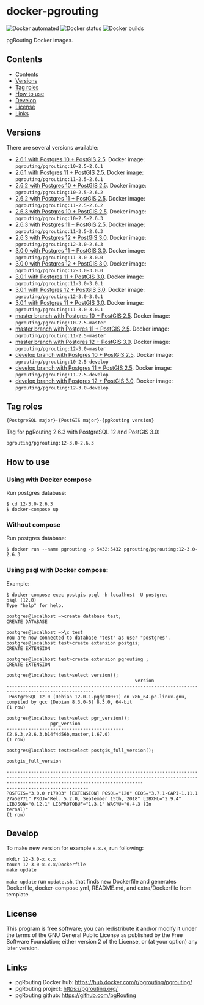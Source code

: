 # docker-pgrouting

![Docker automated](https://img.shields.io/docker/automated/pgrouting/pgrouting)
![Docker status](https://img.shields.io/docker/build/pgrouting/pgrouting)
![Docker builds](https://img.shields.io/docker/pulls/pgrouting/pgrouting)


pgRouting Docker images.

## Contents
- [Contents](#contents)
- [Versions](#versions)
- [Tag roles](#tag-roles)
- [How to use](#how-to-use)
- [Develop](#develop)
- [License](#license)
- [Links](#links)

## Versions

There are several versions available:

- [2.6.1 with Postgres 10 + PostGIS 2.5](10-2.5-2.6.1/). Docker image: `pgrouting/pgrouting:10-2.5-2.6.1`
- [2.6.1 with Postgres 11 + PostGIS 2.5](11-2.5-2.6.1/). Docker image: `pgrouting/pgrouting:11-2.5-2.6.1`
- [2.6.2 with Postgres 10 + PostGIS 2.5](10-2.5-2.6.2/). Docker image: `pgrouting/pgrouting:10-2.5-2.6.2`
- [2.6.2 with Postgres 11 + PostGIS 2.5](11-2.5-2.6.2/). Docker image: `pgrouting/pgrouting:11-2.5-2.6.2`
- [2.6.3 with Postgres 10 + PostGIS 2.5](10-2.5-2.6.3/). Docker image: `pgrouting/pgrouting:10-2.5-2.6.3`
- [2.6.3 with Postgres 11 + PostGIS 2.5](11-2.5-2.6.3/). Docker image: `pgrouting/pgrouting:11-2.5-2.6.3`
- [2.6.3 with Postgres 12 + PostGIS 3.0](12-3.0-2.6.3/). Docker image: `pgrouting/pgrouting:12-3.0-2.6.3`
- [3.0.0 with Postgres 11 + PostGIS 3.0](11-3.0-3.0.0/). Docker image: `pgrouting/pgrouting:11-3.0-3.0.0`
- [3.0.0 with Postgres 12 + PostGIS 3.0](12-3.0-3.0.0/). Docker image: `pgrouting/pgrouting:12-3.0-3.0.0`
- [3.0.1 with Postgres 11 + PostGIS 3.0](11-3.0-3.0.1/). Docker image: `pgrouting/pgrouting:11-3.0-3.0.1`
- [3.0.1 with Postgres 12 + PostGIS 3.0](12-3.0-3.0.1/). Docker image: `pgrouting/pgrouting:12-3.0-3.0.1`
- [3.0.1 with Postgres 11 + PostGIS 3.0](11-3.0-3.0.1/). Docker image: `pgrouting/pgrouting:11-3.0-3.0.1`
- [master branch with Postgres 10 + PostGIS 2.5](10-2.5-develop/). Docker image: `pgrouting/pgrouting:10-2.5-master`
- [master branch with Postgres 11 + PostGIS 2.5](11-2.5-develop/). Docker image: `pgrouting/pgrouting:11-2.5-master`
- [master branch with Postgres 12 + PostGIS 3.0](12-3.0-develop/). Docker image: `pgrouting/pgrouting:12-3.0-master`
- [develop branch with Postgres 10 + PostGIS 2.5](10-2.5-develop/). Docker image: `pgrouting/pgrouting:10-2.5-develop`
- [develop branch with Postgres 11 + PostGIS 2.5](11-2.5-develop/). Docker image: `pgrouting/pgrouting:11-2.5-develop`
- [develop branch with Postgres 12 + PostGIS 3.0](12-3.0-develop/). Docker image: `pgrouting/pgrouting:12-3.0-develop`

## Tag roles

`{PostgreSQL major}-{PostGIS major}-{pgRouting version}`

Tag for pgRouting 2.6.3 with PostgreSQL 12 and PostGIS 3.0:

`pgrouting/pgrouting:12-3.0-2.6.3`

## How to use

### Using with Docker compose

Run postgres database:
```
$ cd 12-3.0-2.6.3
$ docker-compose up
```

### Without compose

Run postgres database:
```
$ docker run --name pgrouting -p 5432:5432 pgrouting/pgrouting:12-3.0-2.6.3
```

### Using psql with Docker compose:

Example:

```
$ docker-compose exec postgis psql -h localhost -U postgres
psql (12.0)
Type "help" for help.

postgres@localhost ~>create database test;
CREATE DATABASE

postgres@localhost ~>\c test
You are now connected to database "test" as user "postgres".
postgres@localhost test>create extension postgis;                                          
CREATE EXTENSION

postgres@localhost test>create extension pgrouting ;
CREATE EXTENSION

postgres@localhost test>select version();
                                               version                                                
------------------------------------------------------------------------------------------------------
 PostgreSQL 12.0 (Debian 12.0-1.pgdg100+1) on x86_64-pc-linux-gnu, compiled by gcc (Debian 8.3.0-6) 8.3.0, 64-bit
(1 row)

postgres@localhost test>select pgr_version();
                pgr_version                
-------------------------------------------
(2.6.3,v2.6.3,b14f4d56b,master,1.67.0)
(1 row)

postgres@localhost test>select postgis_full_version();
                                                                                                    postgis_full_version                                                                      

----------------------------------------------------------------------------------------------------------------------------------------------------------------------------------------------
------------------------------
POSTGIS="3.0.0 r17983" [EXTENSION] PGSQL="120" GEOS="3.7.1-CAPI-1.11.1 27a5e771" PROJ="Rel. 5.2.0, September 15th, 2018" LIBXML="2.9.4" LIBJSON="0.12.1" LIBPROTOBUF="1.3.1" WAGYU="0.4.3 (In
ternal)"
(1 row)
```

## Develop

To make new version for example `x.x.x`, run following:

```
mkdir 12-3.0-x.x.x
touch 12-3.0-x.x.x/Dockerfile
make update
```

`make update` run `update.sh`, that finds new Dockerfile and generates Dockerfile, docker-compose.yml, README.md, and extra/Dockerfile from template.

## License

This program is free software; you can redistribute it and/or modify it under the terms of the GNU General Public License as published by the Free Software Foundation; either version 2 of the License, or (at your option) any later version.

## Links

- pgRouting Docker hub: https://hub.docker.com/r/pgrouting/pgrouting/
- pgRouting project: https://pgrouting.org/
- pgRouting github: https://github.com/pgRouting
